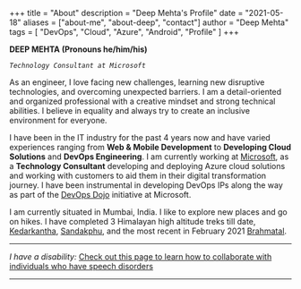 +++
title = "About"
description = "Deep Mehta's Profile"
date = "2021-05-18"
aliases = ["about-me", "about-deep", "contact"]
author = "Deep Mehta"
tags = [
    "DevOps",
    "Cloud",
    "Azure",
    "Android",
    "Profile"
]
+++

**DEEP MEHTA (Pronouns he/him/his)**

*`Technology Consultant at Microsoft`*

As an engineer, I love facing new challenges, learning new disruptive technologies, and overcoming unexpected barriers. I am a detail-oriented and organized professional with a creative mindset and strong technical abilities. I believe in equality and always try to create an inclusive environment for everyone.

I have been in the IT industry for the past 4 years now and have varied experiences ranging from **Web & Mobile Development** to **Developing Cloud Solutions** and **DevOps Engineering**.
I am currently working at [Microsoft](https://www.linkedin.com/company/microsoft/mycompany/), as a **Technology Consultant** developing and deploying Azure cloud solutions and working with customers to aid them in their digital transformation journey. I have been instrumental in developing DevOps IPs along the way as part of the [DevOps Dojo](https://devblogs.microsoft.com/devops/intro-of-devops-dojo/) initiative at Microsoft.

I am currently situated in Mumbai, India. I like to explore new places and go on hikes. I have completed 3 Himalayan high altitude treks till date, [Kedarkantha](https://indiahikes.com/kedarkantha-trek/), [Sandakphu](https://indiahikes.com/sandakphu-phalut/), and the most recent in February 2021 [Brahmatal](https://indiahikes.com/brahmatal-trek/).

---

*I have a disability:* [Check out this page to learn how to collaborate with individuals who have speech disorders](https://deepmehta.co.in/posts/collaborate-with-me/)

---
